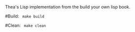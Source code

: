 Thea's Lisp implementation from the build your own lisp book.

#Build:
``` make build```

#Clean:
``` make clean```

